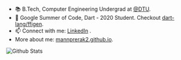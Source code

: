 - 📚 B.Tech, Computer Engineering Undergrad at [@DTU](http://dtu.ac.in/).
- 🎯 Google Summer of Code, Dart - 2020 Student. Checkout [dart-lang/ffigen](https://github.com/dart-lang/ffigen).
- 📫 Connect with me: [LinkedIn](https://www.linkedin.com/in/prerak-mann-4b0011165/) .
- More about me: [mannprerak2.github.io](https://mannprerak2.github.io/).

![Github Stats](https://github-readme-stats.vercel.app/api?username=mannprerak2&count_private=true&theme=default&show_icons=true)
